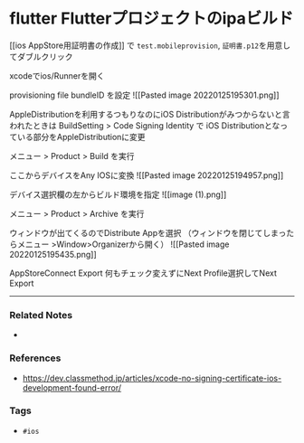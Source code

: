 # flutter Flutterプロジェクトのipaビルド
[[ios AppStore用証明書の作成]]
で
`test.mobileprovision`, `証明書.p12`を用意してダブルクリック

xcodeでios/Runnerを開く

provisioning file
bundleID
を設定
![[Pasted image 20220125195301.png]]

AppleDistributionを利用するつもりなのにiOS Distributionがみつからないと言われたときは
BuildSetting > Code Signing Identity で
iOS Distributionとなっている部分をAppleDistributionに変更


メニュー > Product > Build を実行

ここからデバイスをAny IOSに変換
![[Pasted image 20220125194957.png]]

デバイス選択欄の左からビルド環境を指定
![[image (1).png]]

メニュー > Product > Archive を実行

ウィンドウが出てくるのでDistribute Appを選択
（ウィンドウを閉じてしまったらメニュー >Window>Organizerから開く）
![[Pasted image 20220125195435.png]]

AppStoreConnect
Export
何もチェック変えずにNext
Profile選択してNext
Export

---
### Related Notes
- 

### References
- https://dev.classmethod.jp/articles/xcode-no-signing-certificate-ios-development-found-error/

### Tags
- `#ios` 